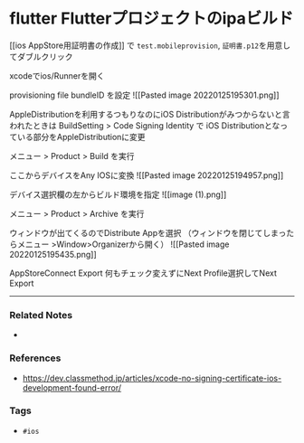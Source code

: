 # flutter Flutterプロジェクトのipaビルド
[[ios AppStore用証明書の作成]]
で
`test.mobileprovision`, `証明書.p12`を用意してダブルクリック

xcodeでios/Runnerを開く

provisioning file
bundleID
を設定
![[Pasted image 20220125195301.png]]

AppleDistributionを利用するつもりなのにiOS Distributionがみつからないと言われたときは
BuildSetting > Code Signing Identity で
iOS Distributionとなっている部分をAppleDistributionに変更


メニュー > Product > Build を実行

ここからデバイスをAny IOSに変換
![[Pasted image 20220125194957.png]]

デバイス選択欄の左からビルド環境を指定
![[image (1).png]]

メニュー > Product > Archive を実行

ウィンドウが出てくるのでDistribute Appを選択
（ウィンドウを閉じてしまったらメニュー >Window>Organizerから開く）
![[Pasted image 20220125195435.png]]

AppStoreConnect
Export
何もチェック変えずにNext
Profile選択してNext
Export

---
### Related Notes
- 

### References
- https://dev.classmethod.jp/articles/xcode-no-signing-certificate-ios-development-found-error/

### Tags
- `#ios` 